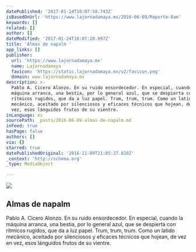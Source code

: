 ```yaml
---
datePublished: '2017-01-24T18:07:58.743Z'
isBasedOnUrl: 'https://www.lajornadamaya.mx/2016-06-09/Reporte-8am'
keywords: []
related: []
author: []
dateModified: '2017-01-24T18:07:20.997Z'
title: 'Almas de napalm '
app_links: []
publisher:
  url: 'https://www.lajornadamaya.mx'
  name: Lajornadamaya
  favicon: 'https://static.lajornadamaya.mx/v2/favicon.png'
  domain: www.lajornadamaya.mx
description: >-
  Pablo A. Cicero Alonzo. En su ruido ensordecedor. En especial, cuando la
  máquina arranca, una bestia, por lo general azul, que se despierta con
  rítmicos rugidos, que da a luz papel. Trum, trum, trum. Como un latido
  mecánico, aceitado por silenciosos y eficaces técnicos que hojean, de vez en
  vez, esos lánguidos frutos de su vientre.
inLanguage: es
sourcePath: _posts/2016-06-09-almas-de-napalm.md
inFeed: true
hasPage: false
authors: []
via: {}
starred: true
datePublishedOriginal: '2016-11-09T21:05:37.810Z'
_context: 'http://schema.org'
_type: MediaObject

---
```

<article style=""><img src="https://s3-us-west-2.amazonaws.com/the-grid-img/p/0edb496b4c66963db0ff7efee39f03011bcf0908.jpg" /><h1>Almas de napalm </h1><p>Pablo A. Cicero Alonzo. En su ruido ensordecedor. En especial, cuando la máquina arranca, una bestia, por lo general azul, que se despierta con rítmicos rugidos, que da a luz papel. Trum, trum, trum. Como un latido mecánico, aceitado por silenciosos y eficaces técnicos que hojean, de vez en vez, esos lánguidos frutos de su vientre.</p></article>